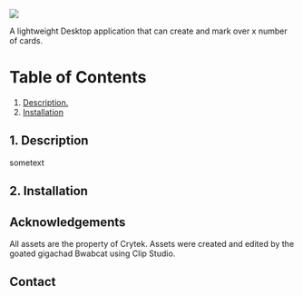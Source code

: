 ![](https://cdn.discordapp.com/attachments/886341235768442922/1002149841457127504/Screenshot_2022-07-27_001548-removebg-preview.png)

A lightweight Desktop application that can create and mark over x number of cards. 

# Table of Contents

1. [ Description. ](#desc)
2. [ Installation ](#usage)

<a name="desc"></a>
## 1. Description

sometext

<a name="usage"></a>
## 2. Installation


## Acknowledgements 
All assets are the property of Crytek. Assets were created and edited by the goated gigachad Bwabcat using Clip Studio. 

## Contact 
